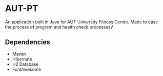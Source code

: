# AUT-PT
An application built in Java for AUT University Fitness Centre. Made to ease the process of program and health check processes√

## Dependencies
* Maven
* Hibernate
* H2 Database
* FontAwesome